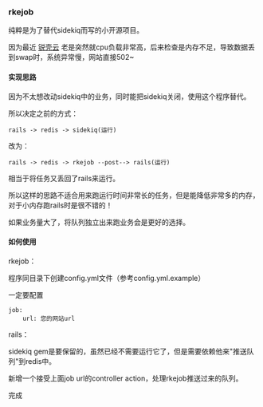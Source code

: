 ### rkejob

纯粹是为了替代sidekiq而写的小开源项目。

因为最近 [锐壳云](https://www.rkecloud.com) 老是突然就cpu负载非常高，后来检查是内存不足，导致数据丢到swap时，系统异常慢，网站直接502~

#### 实现思路

因为不太想改动sidekiq中的业务，同时能把sidekiq关闭，使用这个程序替代。

所以决定之前的方式：
```
rails -> redis -> sidekiq(运行)
```

改为：

```
rails -> redis -> rkejob --post--> rails(运行)
```

相当于将任务又丢回了rails来运行。

所以这样的思路不适合用来跑运行时间非常长的任务，但是能降低非常多的内存，对于小内存跑rails时是很不错的！

如果业务量大了，将队列独立出来跑业务会是更好的选择。

#### 如何使用

rkejob：

程序同目录下创建config.yml文件（参考config.yml.example）

一定要配置

```
job:
    url: 您的网站url
```

rails：

sidekiq gem是要保留的，虽然已经不需要运行它了，但是需要依赖他来"推送队列"到redis中。

新增一个接受上面job url的controller action，处理rkejob推送过来的队列。

完成